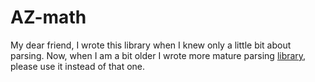 # AZ-math
My dear friend, I wrote this library when I knew only a little bit about parsing. Now, when I am a bit older I wrote more mature parsing [library](https://github.com/Tosiekdev/function-parser), please use it instead of that one.
